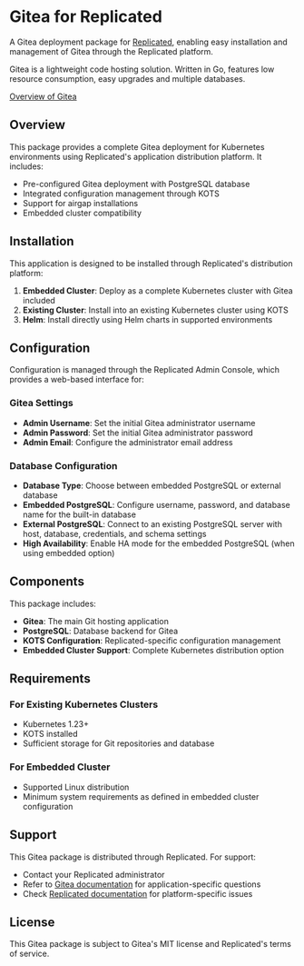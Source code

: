 # Gitea for Replicated

A Gitea deployment package for [Replicated](https://replicated.com), enabling easy installation and management of Gitea through the Replicated platform.

Gitea is a lightweight code hosting solution. Written in Go, features low resource consumption, easy upgrades and multiple databases.

[Overview of Gitea](https://gitea.io/)

## Overview

This package provides a complete Gitea deployment for Kubernetes environments using Replicated's application distribution platform. It includes:

- Pre-configured Gitea deployment with PostgreSQL database
- Integrated configuration management through KOTS
- Support for airgap installations
- Embedded cluster compatibility

## Installation

This application is designed to be installed through Replicated's distribution platform:

1. **Embedded Cluster**: Deploy as a complete Kubernetes cluster with Gitea included
2. **Existing Cluster**: Install into an existing Kubernetes cluster using KOTS
3. **Helm**: Install directly using Helm charts in supported environments

## Configuration

Configuration is managed through the Replicated Admin Console, which provides a web-based interface for:

### Gitea Settings
- **Admin Username**: Set the initial Gitea administrator username
- **Admin Password**: Set the initial Gitea administrator password
- **Admin Email**: Configure the administrator email address

### Database Configuration
- **Database Type**: Choose between embedded PostgreSQL or external database
- **Embedded PostgreSQL**: Configure username, password, and database name for the built-in database
- **External PostgreSQL**: Connect to an existing PostgreSQL server with host, database, credentials, and schema settings
- **High Availability**: Enable HA mode for the embedded PostgreSQL (when using embedded option)

## Components

This package includes:

- **Gitea**: The main Git hosting application
- **PostgreSQL**: Database backend for Gitea
- **KOTS Configuration**: Replicated-specific configuration management
- **Embedded Cluster Support**: Complete Kubernetes distribution option

## Requirements

### For Existing Kubernetes Clusters
- Kubernetes 1.23+
- KOTS installed
- Sufficient storage for Git repositories and database

### For Embedded Cluster
- Supported Linux distribution
- Minimum system requirements as defined in embedded cluster configuration

## Support

This Gitea package is distributed through Replicated. For support:

- Contact your Replicated administrator
- Refer to [Gitea documentation](https://docs.gitea.com/) for application-specific questions
- Check [Replicated documentation](https://docs.replicated.com/) for platform-specific issues

## License

This Gitea package is subject to Gitea's MIT license and Replicated's terms of service.
